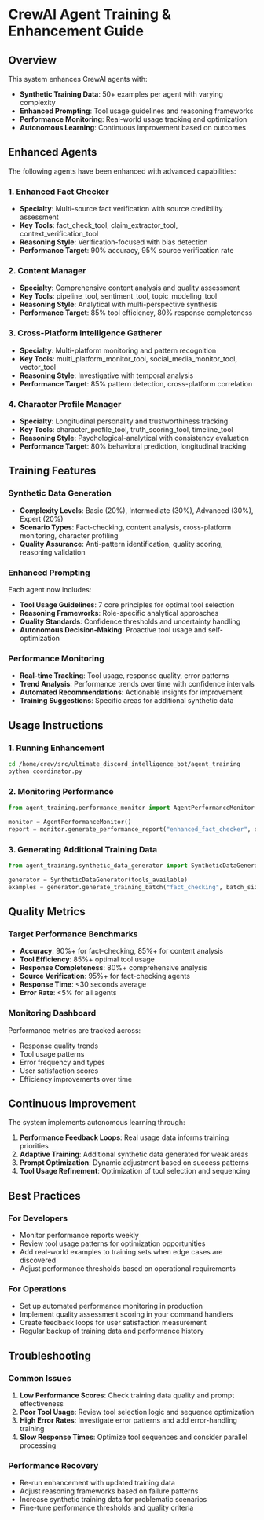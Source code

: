 
# CrewAI Agent Training & Enhancement Guide

## Overview

This system enhances CrewAI agents with:
- **Synthetic Training Data**: 50+ examples per agent with varying complexity
- **Enhanced Prompting**: Tool usage guidelines and reasoning frameworks
- **Performance Monitoring**: Real-world usage tracking and optimization
- **Autonomous Learning**: Continuous improvement based on outcomes

## Enhanced Agents

The following agents have been enhanced with advanced capabilities:

### 1. Enhanced Fact Checker
- **Specialty**: Multi-source fact verification with source credibility assessment
- **Key Tools**: fact_check_tool, claim_extractor_tool, context_verification_tool
- **Reasoning Style**: Verification-focused with bias detection
- **Performance Target**: 90% accuracy, 95% source verification rate

### 2. Content Manager
- **Specialty**: Comprehensive content analysis and quality assessment
- **Key Tools**: pipeline_tool, sentiment_tool, topic_modeling_tool
- **Reasoning Style**: Analytical with multi-perspective synthesis
- **Performance Target**: 85% tool efficiency, 80% response completeness

### 3. Cross-Platform Intelligence Gatherer
- **Specialty**: Multi-platform monitoring and pattern recognition
- **Key Tools**: multi_platform_monitor_tool, social_media_monitor_tool, vector_tool
- **Reasoning Style**: Investigative with temporal analysis
- **Performance Target**: 85% pattern detection, cross-platform correlation

### 4. Character Profile Manager
- **Specialty**: Longitudinal personality and trustworthiness tracking
- **Key Tools**: character_profile_tool, truth_scoring_tool, timeline_tool
- **Reasoning Style**: Psychological-analytical with consistency evaluation
- **Performance Target**: 80% behavioral prediction, longitudinal tracking

## Training Features

### Synthetic Data Generation
- **Complexity Levels**: Basic (20%), Intermediate (30%), Advanced (30%), Expert (20%)
- **Scenario Types**: Fact-checking, content analysis, cross-platform monitoring, character profiling
- **Quality Assurance**: Anti-pattern identification, quality scoring, reasoning validation

### Enhanced Prompting
Each agent now includes:
- **Tool Usage Guidelines**: 7 core principles for optimal tool selection
- **Reasoning Frameworks**: Role-specific analytical approaches
- **Quality Standards**: Confidence thresholds and uncertainty handling
- **Autonomous Decision-Making**: Proactive tool usage and self-optimization

### Performance Monitoring
- **Real-time Tracking**: Tool usage, response quality, error patterns
- **Trend Analysis**: Performance trends over time with confidence intervals
- **Automated Recommendations**: Actionable insights for improvement
- **Training Suggestions**: Specific areas for additional synthetic data

## Usage Instructions

### 1. Running Enhancement
```bash
cd /home/crew/src/ultimate_discord_intelligence_bot/agent_training
python coordinator.py
```

### 2. Monitoring Performance
```python
from agent_training.performance_monitor import AgentPerformanceMonitor

monitor = AgentPerformanceMonitor()
report = monitor.generate_performance_report("enhanced_fact_checker", days=30)
```

### 3. Generating Additional Training Data
```python
from agent_training.synthetic_data_generator import SyntheticDataGenerator

generator = SyntheticDataGenerator(tools_available)
examples = generator.generate_training_batch("fact_checking", batch_size=100)
```

## Quality Metrics

### Target Performance Benchmarks
- **Accuracy**: 90%+ for fact-checking, 85%+ for content analysis
- **Tool Efficiency**: 85%+ optimal tool usage
- **Response Completeness**: 80%+ comprehensive analysis
- **Source Verification**: 95%+ for fact-checking agents
- **Response Time**: <30 seconds average
- **Error Rate**: <5% for all agents

### Monitoring Dashboard
Performance metrics are tracked across:
- Response quality trends
- Tool usage patterns
- Error frequency and types
- User satisfaction scores
- Efficiency improvements over time

## Continuous Improvement

The system implements autonomous learning through:
1. **Performance Feedback Loops**: Real usage data informs training priorities
2. **Adaptive Training**: Additional synthetic data generated for weak areas
3. **Prompt Optimization**: Dynamic adjustment based on success patterns
4. **Tool Usage Refinement**: Optimization of tool selection and sequencing

## Best Practices

### For Developers
- Monitor performance reports weekly
- Review tool usage patterns for optimization opportunities
- Add real-world examples to training sets when edge cases are discovered
- Adjust performance thresholds based on operational requirements

### For Operations
- Set up automated performance monitoring in production
- Implement quality assessment scoring in your command handlers
- Create feedback loops for user satisfaction measurement
- Regular backup of training data and performance history

## Troubleshooting

### Common Issues
1. **Low Performance Scores**: Check training data quality and prompt effectiveness
2. **Poor Tool Usage**: Review tool selection logic and sequence optimization
3. **High Error Rates**: Investigate error patterns and add error-handling training
4. **Slow Response Times**: Optimize tool sequences and consider parallel processing

### Performance Recovery
- Re-run enhancement with updated training data
- Adjust reasoning frameworks based on failure patterns
- Increase synthetic training data for problematic scenarios
- Fine-tune performance thresholds and quality criteria
